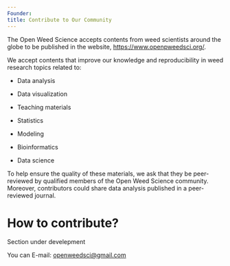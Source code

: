 ```yaml
---
Founder: 
title: Contribute to Our Community
---
```


The Open Weed Science accepts contents from weed scientists around the globe to be published in the website,  https://www.openpweedsci.org/. 

We accept contents that improve our knowledge and reproducibility in weed research topics related to:

- Data analysis

- Data visualization

- Teaching materials

- Statistics

- Modeling

- Bioinformatics

- Data science


To help ensure the quality of these materials, we ask that they be peer-reviewed by qualified members of the Open Weed Science community. Moreover, contributors could share data analysis published in a peer-reviewed journal. 


# How to contribute?

Section under develepment

You can E-mail: openweedsci@gmail.com